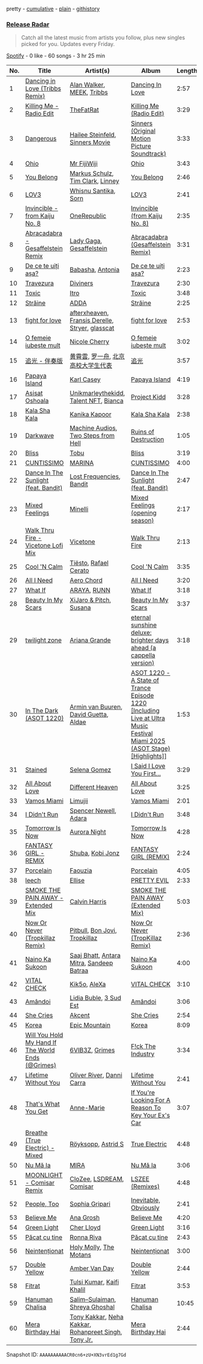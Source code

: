 pretty - [cumulative](/playlists/cumulative/37i9dQZEVXbvJfTkO3GeW5.md) - [plain](/playlists/plain/37i9dQZEVXbvJfTkO3GeW5) - [githistory](https://github.githistory.xyz/mdn522/spotify-playlist-archive/blob/main/playlists/plain/37i9dQZEVXbvJfTkO3GeW5)

### [Release Radar](https://open.spotify.com/playlist/37i9dQZEVXbvJfTkO3GeW5)

> Catch all the latest music from artists you follow, plus new singles picked for you\. Updates every Friday.

[Spotify](https://open.spotify.com/user/spotify) - 0 like - 60 songs - 3 hr 25 min

| No. | Title | Artist(s) | Album | Length |
|---|---|---|---|---|
| 1 | [Dancing in Love \(Tribbs Remix\)](https://open.spotify.com/track/7sy3OBioD7kzycc5qXEYAs) | [Alan Walker](https://open.spotify.com/artist/7vk5e3vY1uw9plTHJAMwjN), [MEEK](https://open.spotify.com/artist/1eg46ke5TEIuJpypjaSvi0), [Tribbs](https://open.spotify.com/artist/6iqDK7aHVlwGGgPmcdSK5L) | [Dancing In Love](https://open.spotify.com/album/6hy5NNnl4UVN4FDko4UsnC) | 2:57 |
| 2 | [Killing Me \- Radio Edit](https://open.spotify.com/track/2bExSQnEEYDbwNGhK0aqnB) | [TheFatRat](https://open.spotify.com/artist/3OKg7YbOIatODzkRIbLJR4) | [Killing Me \(Radio Edit\)](https://open.spotify.com/album/0voqRkklqCoFXS5Zf060oG) | 3:29 |
| 3 | [Dangerous](https://open.spotify.com/track/39SiqHAtZp7H5yDlRVkM4U) | [Hailee Steinfeld](https://open.spotify.com/artist/5p7f24Rk5HkUZsaS3BLG5F), [Sinners Movie](https://open.spotify.com/artist/0SBtkuQnoKrDFqsMNrFzhU) | [Sinners \(Original Motion Picture Soundtrack\)](https://open.spotify.com/album/0zjAqh1Fr7XQWy1SlzGhMn) | 3:33 |
| 4 | [Ohio](https://open.spotify.com/track/0KiIoqFR32NisiykHCXsOo) | [Mr FijiWiji](https://open.spotify.com/artist/2uEo8Rajpdz1AqineCVLHq) | [Ohio](https://open.spotify.com/album/4izYQdGToZbMZnH1VRruVb) | 3:43 |
| 5 | [You Belong](https://open.spotify.com/track/5Qc8QoGXGSKbvio0IhjCCn) | [Markus Schulz](https://open.spotify.com/artist/6OO0PboZcIWUWL7j2IyeoL), [Tim Clark](https://open.spotify.com/artist/40OJq58FfNTxJsJsC0fgXM), [Linney](https://open.spotify.com/artist/0vomb9Zaob10lPzxBcIiNb) | [You Belong](https://open.spotify.com/album/3K2D38GA0f8lcdMBaYZg9P) | 2:46 |
| 6 | [LOV3](https://open.spotify.com/track/1ASC2uenl7djHMIXmjG6bI) | [Whisnu Santika](https://open.spotify.com/artist/6gvsmDZKW5wRvjKCPnbHDh), [Sorn](https://open.spotify.com/artist/6DY6xsCBGZHrG4PWSG5paz) | [LOV3](https://open.spotify.com/album/0jkaqBmwMQfzxoJgusztsI) | 2:41 |
| 7 | [Invincible \- from Kaiju No\. 8](https://open.spotify.com/track/2ndG3pjTjbUWaJxFo9dWi8) | [OneRepublic](https://open.spotify.com/artist/5Pwc4xIPtQLFEnJriah9YJ) | [Invincible \(from Kaiju No\. 8\)](https://open.spotify.com/album/5x84R5uZh6o8FvlIYhu14p) | 2:35 |
| 8 | [Abracadabra \- Gesaffelstein Remix](https://open.spotify.com/track/17sOAutZqK3xM5O6Cc2pMj) | [Lady Gaga](https://open.spotify.com/artist/1HY2Jd0NmPuamShAr6KMms), [Gesaffelstein](https://open.spotify.com/artist/3hteYQFiMFbJY7wS0xDymP) | [Abracadabra \(Gesaffelstein Remix\)](https://open.spotify.com/album/313T8fnlDeKWEtoq9vwWAO) | 3:31 |
| 9 | [De ce te uiți așa?](https://open.spotify.com/track/79rksdIBECEMhSlpSB1NYE) | [Babasha](https://open.spotify.com/artist/1Iq14y98EVmnXUah4ldJnl), [Antonia](https://open.spotify.com/artist/4TLzMoEaUDkcAfIlY3Xhxn) | [De ce te uiți așa?](https://open.spotify.com/album/6Qn7iJTooKGtVMw1g4epFT) | 2:23 |
| 10 | [Travezura](https://open.spotify.com/track/3aqze7WddogPm15BRPepep) | [Diviners](https://open.spotify.com/artist/22lnnGKlaDxk8sfzCNRJuA) | [Travezura](https://open.spotify.com/album/1hUMBhjwa21JwXMl9L7qGA) | 2:30 |
| 11 | [Toxic](https://open.spotify.com/track/0iteD8Y2dgxE1zYpVswArb) | [Itro](https://open.spotify.com/artist/6fEZjgt9MHR4Hp3MiBRZHX) | [Toxic](https://open.spotify.com/album/1S4sWnqFsOdauDtPWplErI) | 3:48 |
| 12 | [Străine](https://open.spotify.com/track/3WOIbuF1QoBlH1zlrLLiRd) | [ADDA](https://open.spotify.com/artist/1lYjAYTw1QBVxIwVrZ1eTy) | [Străine](https://open.spotify.com/album/4otEmPxjyykWd8tvmy3UGs) | 2:25 |
| 13 | [fight for love](https://open.spotify.com/track/0kz3tg99gGEwrbgDBbY4KK) | [afterxheaven](https://open.spotify.com/artist/1nBDBNm03zYq8mm569LT9L), [Fransis Derelle](https://open.spotify.com/artist/0SjiMVVtcOsDAOb4fKCCLn), [Stryer](https://open.spotify.com/artist/0bF1Nk4mVQlhDlvXq5P0ac), [glasscat](https://open.spotify.com/artist/1iZIgKdk4aQdTSupTIcRSQ) | [fight for love](https://open.spotify.com/album/4AyXCuRjd4J26s6ziJWT0D) | 2:53 |
| 14 | [O femeie iubește mult](https://open.spotify.com/track/5Ch1v28VJ8IkfiiqR3h4KY) | [Nicole Cherry](https://open.spotify.com/artist/6rgOaYJps51uMmUyzm5fi7) | [O femeie iubește mult](https://open.spotify.com/album/7GxI7LsSi4Hf4TjKDxYtCC) | 3:02 |
| 15 | [追光 \- 伴奏版](https://open.spotify.com/track/7yH4Qzfn1zvU2dwKtzPZWR) | [黄霄雲](https://open.spotify.com/artist/4vcc1VAbvzJjbMTsPYL6OU), [罗一舟](https://open.spotify.com/artist/5MVeUNI9qKxHoM0HxFchEO), [北京高校大学生代表](https://open.spotify.com/artist/5LNcXz2bFV8dsuILVXWCkE) | [追光](https://open.spotify.com/album/5FdTkWXjLENhPBjP1B0DDp) | 3:57 |
| 16 | [Papaya Island](https://open.spotify.com/track/5vEJEGgvYBsFFPepLtAacy) | [Karl Casey](https://open.spotify.com/artist/4oGlqi5TaK8r8K50fQhUbe) | [Papaya Island](https://open.spotify.com/album/0aJwps2YnukkX6mhZJO1gb) | 4:19 |
| 17 | [Asisat Oshoala](https://open.spotify.com/track/66R9Gb7nF98sHKVsh2GwP4) | [Unikmarleythekidd](https://open.spotify.com/artist/5mG2hJDoruwsfrJIVJIlIH), [Talent NFT](https://open.spotify.com/artist/0jr5Qa7y4QjiZ5zqDsP5vB), [Bianca](https://open.spotify.com/artist/43BmOTbp0fKzSvC4YxykMl) | [Project Kidd](https://open.spotify.com/album/4ULMDoQll5qxUWFdwnFrrA) | 3:28 |
| 18 | [Kala Sha Kala](https://open.spotify.com/track/2M0bkSIaWEQzTty9hH3qk4) | [Kanika Kapoor](https://open.spotify.com/artist/6qcIg4IPLulyc03mWR87N8) | [Kala Sha Kala](https://open.spotify.com/album/5ismGqBiZHXVSOTy2r8l4M) | 2:38 |
| 19 | [Darkwave](https://open.spotify.com/track/3nqC377vUETPwwqCIvldPA) | [Machine Audios](https://open.spotify.com/artist/2Whv5aSe1QQkB224XGzWYJ), [Two Steps from Hell](https://open.spotify.com/artist/2qvP9yerCZCS0U1gZU8wYp) | [Ruins of Destruction](https://open.spotify.com/album/5VIrWYgn5AmiJ57AcYppsY) | 1:05 |
| 20 | [Bliss](https://open.spotify.com/track/5HfZBymz4zutjojJg1WdVL) | [Tobu](https://open.spotify.com/artist/1feoGrmmD8QmNqtK2Gdwy8) | [Bliss](https://open.spotify.com/album/2kwn6VnlnShlMmaocRxRgU) | 3:19 |
| 21 | [CUNTISSIMO](https://open.spotify.com/track/3a9P1PqOV6gr4A9ywDZ7mg) | [MARINA](https://open.spotify.com/artist/6CwfuxIqcltXDGjfZsMd9A) | [CUNTISSIMO](https://open.spotify.com/album/0Y25OO4Whcw7FLJkhdJSKq) | 4:00 |
| 22 | [Dance In The Sunlight \(feat\. Bandit\)](https://open.spotify.com/track/3ipy5ap1gVSdERpF5ays6F) | [Lost Frequencies](https://open.spotify.com/artist/7f5Zgnp2spUuuzKplmRkt7), [Bandit](https://open.spotify.com/artist/4mI8m4MJtY9yKLsxxa3Ri2) | [Dance In The Sunlight \(feat\. Bandit\)](https://open.spotify.com/album/3ITR6LlbWdAuHID9WYvP78) | 2:47 |
| 23 | [Mixed Feelings](https://open.spotify.com/track/4OHpy2wTj5r6eyS8sGbLBP) | [Minelli](https://open.spotify.com/artist/5T0j6On1EthT2QVNXh8vqc) | [Mixed Feelings \(opening season\)](https://open.spotify.com/album/2F9o96gJGhX2z1ggQNOG0p) | 2:17 |
| 24 | [Walk Thru Fire \- Vicetone Lofi Mix](https://open.spotify.com/track/3zH7WTjt8wbaM2Pc6EMJO3) | [Vicetone](https://open.spotify.com/artist/0daugAjUgbJSqdlyYNwIbT) | [Walk Thru Fire](https://open.spotify.com/album/1GcJXvtdNl317JgA8rcy5O) | 2:13 |
| 25 | [Cool 'N Calm](https://open.spotify.com/track/7puBhOuLu7ftK0X19t0gRr) | [Tiësto](https://open.spotify.com/artist/2o5jDhtHVPhrJdv3cEQ99Z), [Rafael Cerato](https://open.spotify.com/artist/3NUcxMYt10f6cx567crDk2) | [Cool 'N Calm](https://open.spotify.com/album/38V1SjBIRIN2ZJtM4LowSp) | 3:35 |
| 26 | [All I Need](https://open.spotify.com/track/0GAAIs9kUozAXDOghm3Mjs) | [Aero Chord](https://open.spotify.com/artist/6lO3fSdhsdpeOcrbqAJsRU) | [All I Need](https://open.spotify.com/album/3bvCTzD5QPpqrmTOuHAtaW) | 3:20 |
| 27 | [What If](https://open.spotify.com/track/0bQjdctF2JjWyObgsgeUEz) | [ARAYA](https://open.spotify.com/artist/1ckTqkZpqdla9J677XAstB), [RUNN](https://open.spotify.com/artist/3l0H4QNiYYNdIsnZ4JgJAg) | [What If](https://open.spotify.com/album/1uILtA2HfmfqsCZoxqJ4Fb) | 3:18 |
| 28 | [Beauty In My Scars](https://open.spotify.com/track/7KrAiFu8YRzzthWq8vQ4zf) | [XiJaro & Pitch](https://open.spotify.com/artist/0CcmU1Eun8Nwb3VlOAeJUK), [Susana](https://open.spotify.com/artist/5T8x61HRsjZo0CwH1rs6Kf) | [Beauty In My Scars](https://open.spotify.com/album/6PJ0petvsBFreXzZffWmv2) | 3:37 |
| 29 | [twilight zone](https://open.spotify.com/track/1edcyazKIdKrIuz9cWpXU6) | [Ariana Grande](https://open.spotify.com/artist/66CXWjxzNUsdJxJ2JdwvnR) | [eternal sunshine deluxe: brighter days ahead \(a cappella version\)](https://open.spotify.com/album/2xqTa2dCR54yYHEcttiXyD) | 3:18 |
| 30 | [In The Dark \(ASOT 1220\)](https://open.spotify.com/track/1M6XpEyjc0PwUv8gkRrJqt) | [Armin van Buuren](https://open.spotify.com/artist/0SfsnGyD8FpIN4U4WCkBZ5), [David Guetta](https://open.spotify.com/artist/1Cs0zKBU1kc0i8ypK3B9ai), [Aldae](https://open.spotify.com/artist/15SHURx3CnODWKpjmNcxgO) | [ASOT 1220 \- A State of Trance Episode 1220 \[Including Live at Ultra Music Festival Miami 2025 \(ASOT Stage\) \[Highlights\]\]](https://open.spotify.com/album/4cQOjCO90rgEIz9K2itnxH) | 1:53 |
| 31 | [Stained](https://open.spotify.com/track/7xVjKU6399E5F3b68C0Mk2) | [Selena Gomez](https://open.spotify.com/artist/0C8ZW7ezQVs4URX5aX7Kqx) | [I Said I Love You First...](https://open.spotify.com/album/6mfLgMAN1pZTa2o4LjVGjX) | 3:29 |
| 32 | [All About Love](https://open.spotify.com/track/7j13ipXatVfPuqyVaun8vh) | [Different Heaven](https://open.spotify.com/artist/0pCGA9tdtbWwo1pKIs0CFx) | [All About Love](https://open.spotify.com/album/7ux3Z96bTqouRNhQjhqn2x) | 3:25 |
| 33 | [Vamos Miami](https://open.spotify.com/track/3tYXBHxAnCO5oifdxCb5CE) | [Limujii](https://open.spotify.com/artist/5wwtmRZaH7K74BXtobQ7tq) | [Vamos Miami](https://open.spotify.com/album/3UCCEcXrnXIIeBMZVnrniH) | 2:01 |
| 34 | [I Didn't Run](https://open.spotify.com/track/5ejzbnyR2wNp8SaSgHLDPt) | [Spencer Newell](https://open.spotify.com/artist/5TuPKF4PK5PDgGuR9PlGfv), [Adara](https://open.spotify.com/artist/3ZejoaXlP3oqmmTseylLDY) | [I Didn't Run](https://open.spotify.com/album/48EUoweGj8FOfhTkSWQOwx) | 3:48 |
| 35 | [Tomorrow Is Now](https://open.spotify.com/track/06MqmKOIZu5EhMRcIQkkca) | [Aurora Night](https://open.spotify.com/artist/58PDMEzS2t3Ud9cI5epA12) | [Tomorrow Is Now](https://open.spotify.com/album/1gQgUIdzaINAhpBOLvx0ss) | 4:28 |
| 36 | [FANTASY GIRL \- REMIX](https://open.spotify.com/track/3egLfzgGkSmwRMyH5Huov8) | [Shuba](https://open.spotify.com/artist/3Uios5Yyv4i8EBs9H3DUY5), [Kobi Jonz](https://open.spotify.com/artist/5k9IrMHs9Jfpk8A94Ta7nR) | [FANTASY GIRL \(REMIX\)](https://open.spotify.com/album/3oF9oIgB2v5CiEFuG7C3PI) | 2:24 |
| 37 | [Porcelain](https://open.spotify.com/track/5FyZopsW5truN4uS5Z48dG) | [Faouzia](https://open.spotify.com/artist/5NhgsV7qPWHZqYEMKzbYvo) | [Porcelain](https://open.spotify.com/album/5eXrm9q7GRni1pFxdt6PFb) | 4:05 |
| 38 | [leech](https://open.spotify.com/track/0qQmftapZMHDS8blo8Cl4y) | [Ellise](https://open.spotify.com/artist/2FovgCfOwN9iqbkCBlKFdT) | [PRETTY EVIL](https://open.spotify.com/album/45zhcfn0rwpbktWfWaKgUT) | 2:33 |
| 39 | [SMOKE THE PAIN AWAY \- Extended Mix](https://open.spotify.com/track/5WV7QG6U9vIQjsbhdyhvzL) | [Calvin Harris](https://open.spotify.com/artist/7CajNmpbOovFoOoasH2HaY) | [SMOKE THE PAIN AWAY \(Extended Mix\)](https://open.spotify.com/album/4KwM4MBXOSKihq1Y5r701l) | 5:03 |
| 40 | [Now Or Never \(Tropkillaz Remix\)](https://open.spotify.com/track/77v7Nm5MP87Ale71TTxQJE) | [Pitbull](https://open.spotify.com/artist/0TnOYISbd1XYRBk9myaseg), [Bon Jovi](https://open.spotify.com/artist/58lV9VcRSjABbAbfWS6skp), [Tropkillaz](https://open.spotify.com/artist/5bzWtCkjIAMgN93gLt56SO) | [Now Or Never \(TropKillaz Remix\)](https://open.spotify.com/album/0f5Fhl4ZgbGtWwtxGofKqa) | 2:36 |
| 41 | [Naino Ka Sukoon](https://open.spotify.com/track/0xwJpy27GWrGyC1kNmWU0b) | [Saaj Bhatt](https://open.spotify.com/artist/5X6ShVeOR0RNA0QLpFksuj), [Antara Mitra](https://open.spotify.com/artist/2UwDJeoMqYers5Jmm75zm2), [Sandeep Batraa](https://open.spotify.com/artist/1gQoHHEHUCmLbBulQDKsqf) | [Naino Ka Sukoon](https://open.spotify.com/album/70eAv63kTSoz1TDmvub3sS) | 4:00 |
| 42 | [VITAL CHECK](https://open.spotify.com/track/0d2Hn7Ao1DkcgNWreOuXQt) | [Kik5o](https://open.spotify.com/artist/4la6gdnmFGXMHwFuRmpCwj), [AleXa](https://open.spotify.com/artist/4jCGRzuZkwo8CxboiANMEU) | [VITAL CHECK](https://open.spotify.com/album/23uBcMNJ5wsRUtyq52YZ28) | 3:10 |
| 43 | [Amândoi](https://open.spotify.com/track/3sSs3h5nQ7fmIL91dKynhv) | [Lidia Buble](https://open.spotify.com/artist/69JOH9w7UtJrKnbUpcW2gH), [3 Sud Est](https://open.spotify.com/artist/0niQ4Q9nI1Qh0BHpT3b4NC) | [Amândoi](https://open.spotify.com/album/0pUEOfOTDV5hWXdir7B23j) | 3:06 |
| 44 | [She Cries](https://open.spotify.com/track/2945dZg7fQvMFMOBEiRj0L) | [Akcent](https://open.spotify.com/artist/57Pw3FSi1qi2fOY4wKOKjK) | [She Cries](https://open.spotify.com/album/10ElgZGmH6P9jbisDfoUaz) | 2:54 |
| 45 | [Korea](https://open.spotify.com/track/6SvZky1KCOvZwMmHpJ96FB) | [Epic Mountain](https://open.spotify.com/artist/7meq0SFt3BxWzjbt5EVBbT) | [Korea](https://open.spotify.com/album/5l3OtyKICKMRMWL0q4Ll50) | 8:09 |
| 46 | [Will You Hold My Hand If The World Ends \(@Grimes\)](https://open.spotify.com/track/3jVDhHhQsE17DOz0262o8y) | [6VIB3Z](https://open.spotify.com/artist/4rd1Fk18onvjLw3rA0oj8O), [Grimes](https://open.spotify.com/artist/053q0ukIDRgzwTr4vNSwab) | [F!ck The Industry](https://open.spotify.com/album/57wwTucyd52AC2TuDwfUtk) | 3:34 |
| 47 | [Lifetime Without You](https://open.spotify.com/track/3JX2GrfexNPtUVlsL2AYMl) | [Oliver River](https://open.spotify.com/artist/38xDMgRyJXkmnsp3Q4Q9wv), [Danni Carra](https://open.spotify.com/artist/1y2nMsmj0osjLiXHri15M1) | [Lifetime Without You](https://open.spotify.com/album/54yyqzJUxurvADpCPj4Kuh) | 2:41 |
| 48 | [That's What You Get](https://open.spotify.com/track/6NOF67FYntYIfPvQmSwicE) | [Anne\-Marie](https://open.spotify.com/artist/1zNqDE7qDGCsyzJwohVaoX) | [If You're Looking For A Reason To Key Your Ex's Car](https://open.spotify.com/album/4EpdkyMD0kkJEuqr8leDOc) | 3:07 |
| 49 | [Breathe \(True Electric\) \- Mixed](https://open.spotify.com/track/0UP7PfdfnpuPJm2md8uYyY) | [Röyksopp](https://open.spotify.com/artist/5nPOO9iTcrs9k6yFffPxjH), [Astrid S](https://open.spotify.com/artist/3AVfmawzu83sp94QW7CEGm) | [True Electric](https://open.spotify.com/album/5zIfdTxMm1LRcQ0WQYQLUN) | 4:48 |
| 50 | [Nu Mă Ia](https://open.spotify.com/track/6H0QfyYMYKmb0CfSX8DGTW) | [MIRA](https://open.spotify.com/artist/2nMFC7hWK0haX8ilvRpb59) | [Nu Mă Ia](https://open.spotify.com/album/1XAheLPBuuCG1s5w7KZJ8h) | 3:06 |
| 51 | [MOONLIGHT \- Comisar Remix](https://open.spotify.com/track/7voCqMDF864uncCyzXaiES) | [CloZee](https://open.spotify.com/artist/1496XxkytEk26FUJLfpVZr), [LSDREAM](https://open.spotify.com/artist/3Hrqjumb6WHg2aAUHJHLND), [Comisar](https://open.spotify.com/artist/1K9PCWYQ7Xh5MCzHoZuv7y) | [LSZEE \(Remixes\)](https://open.spotify.com/album/7t8OhY2enDdsTUZ4wx3DE1) | 4:48 |
| 52 | [People, Too](https://open.spotify.com/track/2XSqQvJO9SUiNTxXDuujhi) | [Sophia Gripari](https://open.spotify.com/artist/4NIJrKs2BotOvJpb52RsAH) | [Inevitable, Obviously](https://open.spotify.com/album/4yWn5W2f9UtHOSxz4eYAY3) | 2:41 |
| 53 | [Believe Me](https://open.spotify.com/track/2iENZg1wevg774iMAGJvXT) | [Ana Grosh](https://open.spotify.com/artist/1EHA30IXQPf3PXKZ8mNHD6) | [Believe Me](https://open.spotify.com/album/5VpWNdKmJt6kZIf4sCsP36) | 4:20 |
| 54 | [Green Light](https://open.spotify.com/track/1wK1SootuI302KnDUUesfW) | [Cher Lloyd](https://open.spotify.com/artist/4m4SfDVbF5wxrwEjDKgi4k) | [Green Light](https://open.spotify.com/album/3SeUgSwo9bnQ8BVfOELNQ5) | 3:16 |
| 55 | [Păcat cu tine](https://open.spotify.com/track/7Loyvg7PhD78WwDjnEjVEJ) | [Ronna Riva](https://open.spotify.com/artist/76PdoNdwxIcxZOvqpYrrKq) | [Păcat cu tine](https://open.spotify.com/album/0Ef52EaCtqvYRrgINOvaFk) | 2:43 |
| 56 | [Neintenționat](https://open.spotify.com/track/3K5VZfyDi1SvgTjhma4eq2) | [Holy Molly](https://open.spotify.com/artist/4ljZpmnnnA1ezEdylZuNLK), [The Motans](https://open.spotify.com/artist/05qpk4JDcLSFNJSsPIZ8Ye) | [Neintenționat](https://open.spotify.com/album/4W4P0MLEzgp1aHyP8l2dRv) | 3:00 |
| 57 | [Double Yellow](https://open.spotify.com/track/62w0Jrsug4dvHCDlrsGTEs) | [Amber Van Day](https://open.spotify.com/artist/6NFRBhq9SmNn1FAiRs9AEf) | [Double Yellow](https://open.spotify.com/album/0wvNBeErYuMsy9NcdVDJM5) | 2:44 |
| 58 | [Fitrat](https://open.spotify.com/track/3NOOAUNeSRs2LRFheuLxW6) | [Tulsi Kumar](https://open.spotify.com/artist/0T1CMVkqffHlqEk4BcAph1), [Kaifi Khalil](https://open.spotify.com/artist/1n9EM0Y4A89vuRiA93gSS9) | [Fitrat](https://open.spotify.com/album/0cilwyGN1MTzgda8Ve86kb) | 3:53 |
| 59 | [Hanuman Chalisa](https://open.spotify.com/track/2VnnAlfJ1M2w1G2vwPc4jf) | [Salim–Sulaiman](https://open.spotify.com/artist/6ohaQzKaXrobAL8paLSaxq), [Shreya Ghoshal](https://open.spotify.com/artist/0oOet2f43PA68X5RxKobEy) | [Hanuman Chalisa](https://open.spotify.com/album/7nv8oKgcPKfU2KQJ3hTHvu) | 10:45 |
| 60 | [Mera Birthday Hai](https://open.spotify.com/track/21wyh5aUR83pMqndRon5dw) | [Tony Kakkar](https://open.spotify.com/artist/0NZtn1Kyq08alpHCTRf3dv), [Neha Kakkar](https://open.spotify.com/artist/5f4QpKfy7ptCHwTqspnSJI), [Rohanpreet Singh](https://open.spotify.com/artist/0oZUBBe32WUJY1WjGzYEG8), [Tony Jr.](https://open.spotify.com/artist/4Sr1MAzsmE9ouUGzWD83Qp) | [Mera Birthday Hai](https://open.spotify.com/album/1bWRL8QQvcSc3BkHHtnyuH) | 2:44 |

Snapshot ID: `AAAAAAAAAACR0cn6+zU+XN3vrEd1g7Gd`
